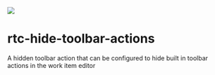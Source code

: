 ![](https://github.com/MartinBenninger/rtc-hide-toolbar-actions/workflows/Node%20CI/badge.svg)

# rtc-hide-toolbar-actions
A hidden toolbar action that can be configured to hide built in toolbar actions in the work item editor
